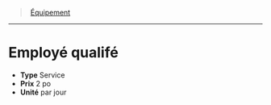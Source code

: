 ﻿> [Équipement](hd_equipment.md)

---

# Employé qualifé

- **Type** Service
- **Prix** 2 po
- **Unité** par jour

